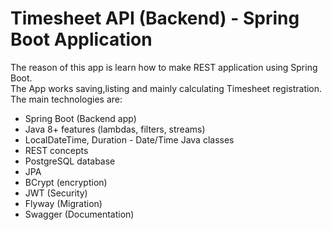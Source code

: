 # Timesheet API (Backend) - Spring Boot Application

The reason of this app is learn how to make REST application using Spring Boot. <br/>
The App works saving,listing and mainly calculating Timesheet registration. <br/>
The main technologies are: <br/>

- Spring Boot (Backend app)
- Java 8+ features (lambdas, filters, streams)
- LocalDateTime, Duration - Date/Time Java classes
- REST concepts
- PostgreSQL database
- JPA
- BCrypt (encryption)
- JWT (Security)
- Flyway (Migration)
- Swagger (Documentation)
